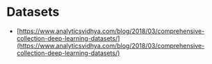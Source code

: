 # Datasets

* [https://www.analyticsvidhya.com/blog/2018/03/comprehensive-collection-deep-learning-datasets/](https://www.analyticsvidhya.com/blog/2018/03/comprehensive-collection-deep-learning-datasets/)

